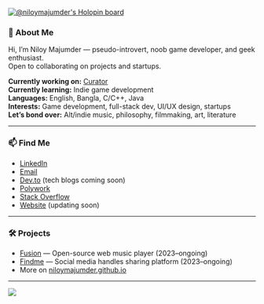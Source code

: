[![@niloymajumder's Holopin board](https://holopin.io/api/user/board?user=niloymajumder)](https://holopin.io/@niloymajumder)

### 👋 About Me  
Hi, I’m Niloy Majumder — pseudo-introvert, noob game developer, and geek enthusiast.  
Open to collaborating on projects and startups.

**Currently working on:** [Curator](https://github.com/niloymajumder/Curator)  
**Currently learning:** Indie game development  
**Languages:** English, Bangla, C/C++, Java  
**Interests:** Game development, full-stack dev, UI/UX design, startups  
**Let’s bond over:** Alt/indie music, philosophy, filmmaking, art, literature  

---

### 📫 Find Me  
- [LinkedIn](https://linkedin.com/in/niloymajumderr)  
- [Email](mailto:niloy.majumder@outlook.com)  
- [Dev.to](https://dev.to/bluefloyd) (tech blogs coming soon)  
- [Polywork](https://www.polywork.com/niloymajumder)  
- [Stack Overflow](https://stackoverflow.com/users/20199503/niloy-majumder)  
- [Website](https://niloymajumder.github.io/) (updating soon)  

---

### 🛠️ Projects  
- [Fusion](https://playfusion.netlify.app/) — Open-source web music player (2023–ongoing)  
- [Findme](https://usefindme.vercel.app/) — Social media handles sharing platform (2023–ongoing)  
- More on [niloymajumder.github.io](https://niloymajumder.github.io/)  


---

[![](https://visitcount.itsvg.in/api?id=niloymajumder&icon=2&color=0)](https://visitcount.itsvg.in)
